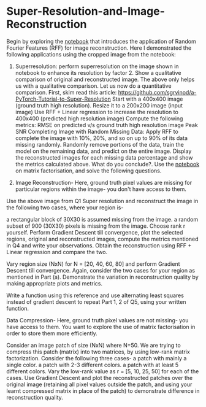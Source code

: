 # Super-Resolution-and-Image-Reconstruction

Begin by exploring the [notebook](https://github.com/nipunbatra/ml-teaching/blob/master/notebooks/siren.ipynb) that introduces the application of Random Fourier Features (RFF) for image reconstruction. Here I demonstrated the following applications using the cropped image from the notebook:

1. Superresolution: perform superresolution on the image shown in notebook to enhance its resolution by factor 2. Show a qualitative comparison of original and reconstructed image. 
The above only helps us with a qualitative comparison. Let us now do a quantitative comparison. First, skim read this article: https://github.com/sgrvinod/a-PyTorch-Tutorial-to-Super-Resolution 
Start with a 400x400 image (ground truth high resolution).
Resize it to a 200x200 image (input image)
Use RFF + Linear regression to increase the resolution to 400x400 (predicted high resolution image)
Compute the following metrics:
RMSE on predicted v/s ground truth high resolution image
Peak SNR
Completing Image with Random Missing Data: Apply RFF to complete the image with 10%, 20%, and so on up to 90% of its data missing randomly. Randomly remove portions of the data, train the model on the remaining data, and predict on the entire image. Display the reconstructed images for each missing data percentage and show the metrics calculated above. What do you conclude?. 
Use the [notebook](https://github.com/nipunbatra/ml-teaching/blob/master/notebooks/movie-recommendation-knn-mf.ipynb) on matrix factorisation, and solve the following questions.

2. Image Reconstruction- Here, ground truth pixel values are missing for particular regions within the image- you don't have access to them.

Use the above image from Q1 Super resolution and reconstruct the image in the following two cases, where your region is-

a rectangular block of 30X30 is assumed missing from the image.
a random subset of 900 (30X30) pixels is missing from the image.
Choose rank r yourself. Perform Gradient Descent till convergence, plot the selected regions, original and reconstructed images, compute the metrics mentioned in Q4 and write your observations. Obtain the reconstruction using RFF + Linear regression and compare the two. 

Vary region size (NxN) for N = [20, 40, 60, 80] and perform Gradient Descent till convergence. Again, consider the two cases for your region as mentioned in Part (a). Demonstrate the variation in reconstruction quality by making appropriate plots and metrics. 

Write a function using this reference and use alternating least squares instead of gradient descent to repeat Part 1, 2 of Q5, using your written function. 

Data Compression- Here, ground truth pixel values are not missing- you have access to them. You want to explore the use of matrix factorisation in order to store them more efficiently.

Consider an image patch of size (NxN) where N=50. We are trying to compress this patch (matrix) into two matrices, by using low-rank matrix factorization. Consider the following three cases-
a patch with mainly a single color.
a patch with 2-3 different colors.
a patch with at least 5 different colors.
Vary the low-rank value as r = [5, 10, 25, 50] for each of the cases. Use Gradient Descent and plot the reconstructed patches over the original image (retaining all pixel values outside the patch, and using your learnt compressed matrix in place of the patch) to demonstrate difference in reconstruction quality.
